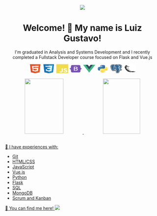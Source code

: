 <p align="center"><img src="https://www.kibrispdr.org/data/1792/pixel-art-wallpaper-gif-18.gif"></p>

<h1 align="center"> Welcome! 👋 My name is Luiz Gustavo!</h1>
<p align="center"> I'm graduated in Analysis and Systems Development and I recently completed a Fullstack Developer course focused on Flask and Vue.js</p>
</div>

<div align="center" style="display:inline_block">
<img align="center" alt="Luiz-HTML" height="30" width="40" src="https://raw.githubusercontent.com/devicons/devicon/master/icons/html5/html5-original.svg"> 
<img align="center" alt="Luiz-CSS" height="30" width="40" src="https://raw.githubusercontent.com/devicons/devicon/master/icons/css3/css3-original.svg"> 
<img align="center" alt="Luiz-JS" height="30" width="40" src="https://raw.githubusercontent.com/devicons/devicon/master/icons/javascript/javascript-plain.svg"> 
<img align="center" alt="Luiz-Bootstrap" height="30" width="40" src="https://raw.githubusercontent.com/devicons/devicon/master/icons/bootstrap/bootstrap-plain.svg"> 
<img align="center" alt="Luiz-VueJS" height="30" width="40" src="https://raw.githubusercontent.com/devicons/devicon/master/icons/vuejs/vuejs-original.svg">  
<img align="center" alt="Luiz-Python" height="30" width="40" src="https://raw.githubusercontent.com/devicons/devicon/master/icons/python/python-original.svg"> 
<img align="center" alt="Luiz-PostGRE" height="30" width="40" src="https://raw.githubusercontent.com/devicons/devicon/master/icons/postgresql/postgresql-original.svg"> 
<img align="center" alt="Luiz-FLASK" height="30" width="40" src="https://raw.githubusercontent.com/devicons/devicon/master/icons/flask/flask-original.svg">
</div>
<div align="center"><br>
  <a href="https://github.com/breno-mt">
  <img height="180em" width="50%" src="https://github-readme-stats.vercel.app/api?username=Gustavo-Seemann&include_all_commits=true&count_private=true&show_icons=true&theme=radical"/>
  <img height="180em" width="49%" src="https://github-readme-stats.vercel.app/api/top-langs/?username=Gustavo-Seemann&layout=compact&langs_count=8&theme=radical"/>
</div><br>

 
🌱 I have experiences with: 
 - Git
 - HTML/CSS 
 - JavaScript 
 - Vue.js 
 - Python
 - Flask
 - SQL
 - MongoDB
 - Scrum and Kanban

👋 You can find me here! [<img src="https://img.shields.io/badge/linkedin-%230077B5.svg?&style=for-the-badge&logo=linkedin&logoColor=white" />](https://www.linkedin.com/in/luiz-gustavo-seemann-3a4821221/)



